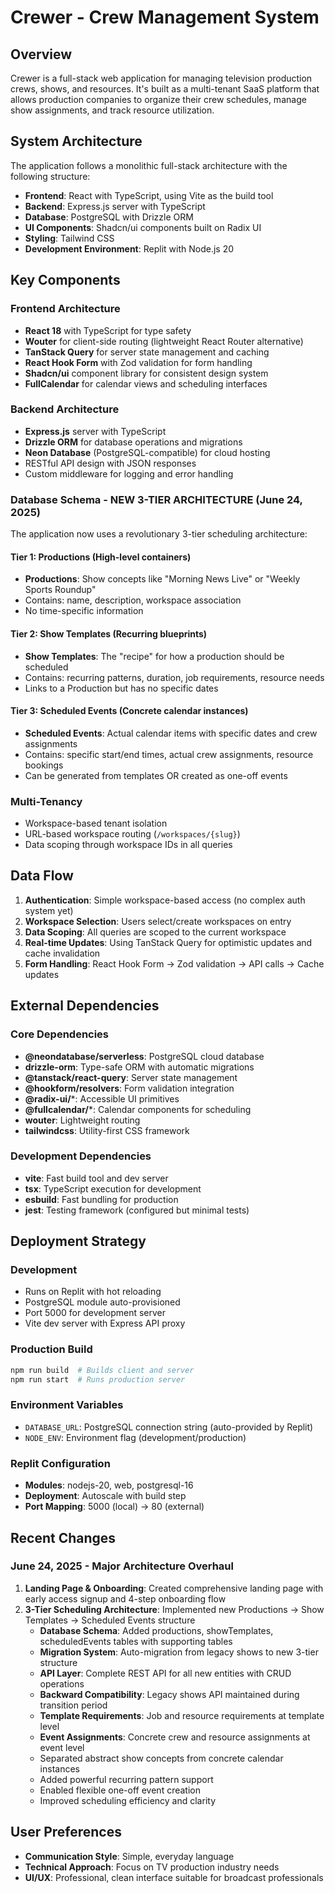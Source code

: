 # Crewer - Crew Management System

## Overview

Crewer is a full-stack web application for managing television production crews, shows, and resources. It's built as a multi-tenant SaaS platform that allows production companies to organize their crew schedules, manage show assignments, and track resource utilization.

## System Architecture

The application follows a monolithic full-stack architecture with the following structure:

- **Frontend**: React with TypeScript, using Vite as the build tool
- **Backend**: Express.js server with TypeScript
- **Database**: PostgreSQL with Drizzle ORM
- **UI Components**: Shadcn/ui components built on Radix UI
- **Styling**: Tailwind CSS
- **Development Environment**: Replit with Node.js 20

## Key Components

### Frontend Architecture
- **React 18** with TypeScript for type safety
- **Wouter** for client-side routing (lightweight React Router alternative)
- **TanStack Query** for server state management and caching
- **React Hook Form** with Zod validation for form handling
- **Shadcn/ui** component library for consistent design system
- **FullCalendar** for calendar views and scheduling interfaces

### Backend Architecture
- **Express.js** server with TypeScript
- **Drizzle ORM** for database operations and migrations
- **Neon Database** (PostgreSQL-compatible) for cloud hosting
- RESTful API design with JSON responses
- Custom middleware for logging and error handling

### Database Schema - NEW 3-TIER ARCHITECTURE (June 24, 2025)

The application now uses a revolutionary 3-tier scheduling architecture:

#### Tier 1: Productions (High-level containers)
- **Productions**: Show concepts like "Morning News Live" or "Weekly Sports Roundup"
- Contains: name, description, workspace association
- No time-specific information

#### Tier 2: Show Templates (Recurring blueprints)
- **Show Templates**: The "recipe" for how a production should be scheduled
- Contains: recurring patterns, duration, job requirements, resource needs
- Links to a Production but has no specific dates

#### Tier 3: Scheduled Events (Concrete calendar instances)
- **Scheduled Events**: Actual calendar items with specific dates and crew assignments
- Contains: specific start/end times, actual crew assignments, resource bookings
- Can be generated from templates OR created as one-off events

### Multi-Tenancy
- Workspace-based tenant isolation
- URL-based workspace routing (`/workspaces/{slug}`)
- Data scoping through workspace IDs in all queries

## Data Flow

1. **Authentication**: Simple workspace-based access (no complex auth system yet)
2. **Workspace Selection**: Users select/create workspaces on entry
3. **Data Scoping**: All queries are scoped to the current workspace
4. **Real-time Updates**: Using TanStack Query for optimistic updates and cache invalidation
5. **Form Handling**: React Hook Form → Zod validation → API calls → Cache updates

## External Dependencies

### Core Dependencies
- **@neondatabase/serverless**: PostgreSQL cloud database
- **drizzle-orm**: Type-safe ORM with automatic migrations
- **@tanstack/react-query**: Server state management
- **@hookform/resolvers**: Form validation integration
- **@radix-ui/***: Accessible UI primitives
- **@fullcalendar/***: Calendar components for scheduling
- **wouter**: Lightweight routing
- **tailwindcss**: Utility-first CSS framework

### Development Dependencies
- **vite**: Fast build tool and dev server
- **tsx**: TypeScript execution for development
- **esbuild**: Fast bundling for production
- **jest**: Testing framework (configured but minimal tests)

## Deployment Strategy

### Development
- Runs on Replit with hot reloading
- PostgreSQL module auto-provisioned
- Port 5000 for development server
- Vite dev server with Express API proxy

### Production Build
```bash
npm run build  # Builds client and server
npm run start  # Runs production server
```

### Environment Variables
- `DATABASE_URL`: PostgreSQL connection string (auto-provided by Replit)
- `NODE_ENV`: Environment flag (development/production)

### Replit Configuration
- **Modules**: nodejs-20, web, postgresql-16
- **Deployment**: Autoscale with build step
- **Port Mapping**: 5000 (local) → 80 (external)

## Recent Changes

### June 24, 2025 - Major Architecture Overhaul
1. **Landing Page & Onboarding**: Created comprehensive landing page with early access signup and 4-step onboarding flow
2. **3-Tier Scheduling Architecture**: Implemented new Productions → Show Templates → Scheduled Events structure
   - **Database Schema**: Added productions, showTemplates, scheduledEvents tables with supporting tables
   - **Migration System**: Auto-migration from legacy shows to new 3-tier structure
   - **API Layer**: Complete REST API for all new entities with CRUD operations
   - **Backward Compatibility**: Legacy shows API maintained during transition period
   - **Template Requirements**: Job and resource requirements at template level
   - **Event Assignments**: Concrete crew and resource assignments at event level
   - Separated abstract show concepts from concrete calendar instances
   - Added powerful recurring pattern support
   - Enabled flexible one-off event creation
   - Improved scheduling efficiency and clarity

## User Preferences

- **Communication Style**: Simple, everyday language
- **Technical Approach**: Focus on TV production industry needs
- **UI/UX**: Professional, clean interface suitable for broadcast professionals